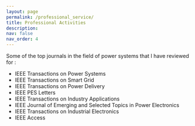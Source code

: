 ```yaml
---
layout: page
permalink: /professional_service/
title: Professional Activities
description:
nav: false
nav_order: 4
---
```


Some of the top journals in the field of power systems that I have reviewed for : 
<ul>
  <li>IEEE Transactions on Power Systems</li>
  <li>IEEE Transactions on Smart Grid</li>
  <li>IEEE Transactions on Power Delivery</li>
  <li>IEEE PES Letters</li>
  <li>IEEE Transactions on Industry Applications</li>
  <li>IEEE Journal of Emerging and Selected Topics in Power Electronics</li>
  <li>IEEE Transactions on Industrial Electronics</li>
  <li>IEEE Access</li>
</ul>

<!-- Selected List of Mentorship activities (2021 onwards) with their last known position. 
<ul>
  <li>Adedoyin Inaolaji, PhD (Incoming Asst. Prof, SUNY Buffalo)</li>
  <li>Balaji Guddanti, PhD (Engineer, GE Grid Solutions)</li>
  <li>Clay Stickney, BS, University of Cincinatti</li>
  
</ul> -->



